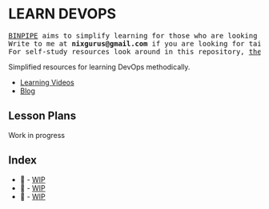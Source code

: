 LEARN DEVOPS
============

<pre>
<a href="https://binpipe.org">BINPIPE</a> aims to simplify learning for those who are looking to make a foothold in the industry. 
Write to me at <b>nixgurus@gmail.com</b> if you are looking for tailor-made training sessions. 
For self-study resources look around in this repository, <a href="https://binpipe.org">the Binpipe Blog</a> and <a href="https://www.youtube.com/channel/UCT-nPlVzJI-ccQXlxjSvJmw">Youtube Channel</a>.
</pre>

Simplified resources for learning DevOps methodically.

* [Learning Videos](https://www.youtube.com/channel/UCT-nPlVzJI-ccQXlxjSvJmw)
* [Blog](https://binpipe.org)

Lesson Plans
------------
Work in progress

Index
-----

* &#x1F4D7; -	[WIP](#culture)
* &#x1F4D8; -	[WIP](#process)
* &#x1F4D9; - [WIP](https://binpipe.org)
